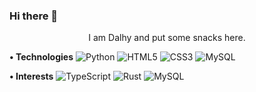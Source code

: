 ### Hi there 👋

<p align="center">
    I am Dalhy and put some snacks here.
</p>

**• Technologies**
![Python](https://img.shields.io/badge/-Python-000000?style=for-the-badge&logo=python)
![HTML5](https://img.shields.io/badge/-HTML5-000000?style=for-the-badge&logo=HTML5)
![CSS3](https://img.shields.io/badge/-CSS3-000000?style=for-the-badge&logo=CSS3&logoColor=3799d6)
![MySQL](https://img.shields.io/badge/-MongoDB-000000?style=for-the-badge&logo=mongodb)

**• Interests**
![TypeScript](https://img.shields.io/badge/-TypeScript-000000?style=for-the-badge&logo=typescript)
![Rust](https://img.shields.io/badge/-Rust-000000?style=for-the-badge&logo=rust&logoColor=orange)
![MySQL](https://img.shields.io/badge/-MySQL-000000?style=for-the-badge&logo=mysql)

